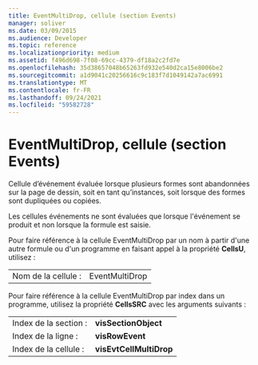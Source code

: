 ```yaml
---
title: EventMultiDrop, cellule (section Events)
manager: soliver
ms.date: 03/09/2015
ms.audience: Developer
ms.topic: reference
ms.localizationpriority: medium
ms.assetid: f496d698-7f08-69cc-4379-df18a2c2fd7e
ms.openlocfilehash: 35d38657048b65263fd932e540d2ca15e8006be2
ms.sourcegitcommit: a1d9041c20256616c9c183f7d1049142a7ac6991
ms.translationtype: MT
ms.contentlocale: fr-FR
ms.lasthandoff: 09/24/2021
ms.locfileid: "59582728"
---
```

# <a name="eventmultidrop-cell-events-section"></a>EventMultiDrop, cellule (section Events)

Cellule d’événement évaluée lorsque plusieurs formes sont abandonnées sur la page de dessin, soit en tant qu’instances, soit lorsque des formes sont dupliquées ou copiées.
  
Les cellules événements ne sont évaluées que lorsque l'événement se produit et non lorsque la formule est saisie.
  
Pour faire référence à la cellule EventMultiDrop par un nom à partir d'une autre formule ou d'un programme en faisant appel à la propriété **CellsU**, utilisez : 
  
|||
|:-----|:-----|
|Nom de la cellule :  <br/> |EventMultiDrop  <br/> |
   
Pour faire référence à la cellule EventMultiDrop par index dans un programme, utilisez la propriété **CellsSRC** avec les arguments suivants : 
  
|||
|:-----|:-----|
|Index de la section :  <br/> |**visSectionObject** <br/> |
|Index de la ligne :  <br/> |**visRowEvent** <br/> |
|Index de la cellule :  <br/> |**visEvtCellMultiDrop** <br/> |
   

